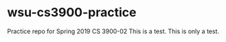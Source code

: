 # wsu-cs3900-practice
Practice repo for Spring 2019 CS 3900-02
This is a test. This is only a test.
